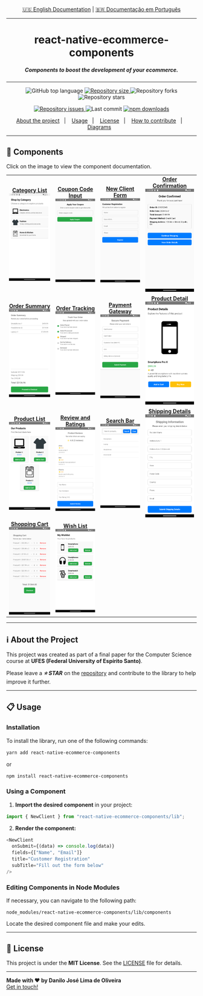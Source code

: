 <p align="center">
  <a href="./README.md">🇺🇸 English Documentation</a> | 
  <a href="./README-pt.md">🇧🇷 Documentação em Português</a>
</p>

---

<h1 align="center">
  react-native-ecommerce-components
</h1>

<h5 align="center">
  Components to boost the development of your ecommerce.
</h5>

---

<p align="center">
  <img alt="GitHub top language" src="https://img.shields.io/github/languages/top/Danilo-Js/react-native-ecommerce-components">

  <a href="https://img.shields.io/github/repo-size/Danilo-Js/react-native-ecommerce-components/commits/master">
    <img alt="Repository size" src="https://img.shields.io/github/repo-size/Danilo-Js/react-native-ecommerce-components">
  </a>
  
  <img alt="Repository forks" src="https://img.shields.io/github/forks/Danilo-Js/react-native-ecommerce-components">
  
  <img alt="Repository stars" src="https://img.shields.io/github/stars/Danilo-Js/react-native-ecommerce-components">
</p>

<p align="center">
  <a href="https://img.shields.io/github/issues/Danilo-Js/react-native-ecommerce-components/issues">
    <img alt="Repository issues" src="https://img.shields.io/github/issues/Danilo-Js/react-native-ecommerce-components">
  </a>

  <img alt="Last commit" src="https://img.shields.io/github/last-commit/Danilo-Js/react-native-ecommerce-components">

  <a href="https://www.npmjs.com/package/react-native-ecommerce-components">
    <img alt="npm downloads" src="https://img.shields.io/npm/dm/react-native-ecommerce-components.svg">
  </a>
</p>

<p align="center">
  <a href="#information_source-about-the-project">About the project</a>&nbsp;&nbsp;&nbsp;|&nbsp;&nbsp;&nbsp;
  <a href="#clipboard-usage">Usage</a>&nbsp;&nbsp;&nbsp;|&nbsp;&nbsp;&nbsp;
  <a href="#memo-license">License</a>&nbsp;&nbsp;&nbsp;|&nbsp;&nbsp;&nbsp;
  <a href="Docs/English/HowToContribuite.md">How to contribute</a>&nbsp;&nbsp;&nbsp;|&nbsp;&nbsp;&nbsp;
  <a href="Docs/English/Diagrams.md">Diagrams</a>&nbsp;&nbsp;&nbsp;
</p>

---

## 📸 **Components**

Click on the image to view the component documentation.

<table>
  <tr>
    <td align="center">
      <a href="Docs/English/Usage/CategoryList.md">
        <strong>Category List</strong><br/>
        <img src="Docs/Images/CategoryList.png" alt="CategoryList" width="300"/>
      </a>
    </td>
    <td align="center">
      <a href="Docs/English/Usage/CouponCodeInput.md">
        <strong>Coupon Code Input</strong><br/>
        <img src="Docs/Images/CouponCodeInput.png" alt="CouponCodeInput" width="300"/>
      </a>
    </td>
    <td align="center">
      <a href="Docs/English/Usage/NewClient.md">
        <strong>New Client Form</strong><br/>
        <img src="Docs/Images/NewClient.png" alt="NewClient" width="300"/>
      </a>
    </td>
    <td align="center">
      <a href="Docs/English/Usage/OrderConfirmation.md">
        <strong>Order Confirmation</strong><br/>
        <img src="Docs/Images/OrderConfirmation.png" alt="OrderConfirmation" width="300"/>
      </a>
    </td>
  </tr>
  <tr>
    <td align="center">
      <a href="Docs/English/Usage/OrderSummary.md">
        <strong>Order Summary</strong><br/>
        <img src="Docs/Images/OrderSummary.png" alt="OrderSummary" width="300"/>
      </a>
    </td>
    <td align="center">
      <a href="Docs/English/Usage/OrderTracking.md">
        <strong>Order Tracking</strong><br/>
        <img src="Docs/Images/OrderTracking.png" alt="OrderTracking" width="300"/>
      </a>
    </td>
    <td align="center">
      <a href="Docs/English/Usage/PaymentGateway.md">
        <strong>Payment Gateway</strong><br/>
        <img src="Docs/Images/PaymentGateway.png" alt="PaymentGateway" width="300"/>
      </a>
    </td>
    <td align="center">
      <a href="Docs/English/Usage/ProductDetail.md">
        <strong>Product Detail</strong><br/>
        <img src="Docs/Images/ProductDetail.png" alt="ProductDetail" width="300"/>
      </a>
    </td>
  </tr>
  <tr>
    <td align="center">
      <a href="Docs/English/Usage/ProductList.md">
        <strong>Product List</strong><br/>
        <img src="Docs/Images/ProductList.png" alt="ProductList" width="300"/>
      </a>
    </td>
    <td align="center">
      <a href="Docs/English/Usage/ReviewAndRatings.md">
        <strong>Review and Ratings</strong><br/>
        <img src="Docs/Images/ReviewAndRatings.png" alt="ReviewAndRatings" width="300"/>
      </a>
    </td>
    <td align="center">
      <a href="Docs/English/Usage/SearchBar.md">
        <strong>Search Bar</strong><br/>
        <img src="Docs/Images/SearchBar.png" alt="SearchBar" width="300"/>
      </a>
    </td>
    <td align="center">
      <a href="Docs/English/Usage/ShippingDetails.md">
        <strong>Shipping Details</strong><br/>
        <img src="Docs/Images/ShippingDetails.png" alt="ShippingDetails" width="300"/>
      </a>
    </td>
  </tr>
  <tr>
    <td align="center">
      <a href="Docs/English/Usage/ShoppingCart.md">
        <strong>Shopping Cart</strong><br/>
        <img src="Docs/Images/ShoppingCart.png" alt="ShoppingCart" width="300"/>
      </a>
    </td>
    <td align="center">
      <a href="Docs/English/Usage/WishList.md">
        <strong>Wish List</strong><br/>
        <img src="Docs/Images/WishList.png" alt="WishList" width="300"/>
      </a>
    </td>
  </tr>
</table>

---

## :information_source: **About the Project**

This project was created as part of a final paper for the Computer Science course at **UFES (Federal University of Espírito Santo)**.

Please leave a **_⭐ STAR_** on the [repository](https://github.com/Danilo-Js/react-native-ecommerce-components) and contribute to the library to help improve it further.

---

## :clipboard: Usage

### **Installation**

To install the library, run one of the following commands:

```sh
yarn add react-native-ecommerce-components
```

or

```sh
npm install react-native-ecommerce-components
```

### **Using a Component**

1. **Import the desired component** in your project:

```js
import { NewClient } from "react-native-ecommerce-components/lib";
```

2. **Render the component:**

```js
<NewClient
  onSubmit={(data) => console.log(data)}
  fields={["Name", "Email"]}
  title="Customer Registration"
  subTitle="Fill out the form below"
/>
```

### **Editing Components in Node Modules**

If necessary, you can navigate to the following path:

```plaintext
node_modules/react-native-ecommerce-components/lib/components
```

Locate the desired component file and make your edits.

---

## :memo: **License**

This project is under the **MIT License**. See the [LICENSE](https://github.com/Danilo-Js/react-native-ecommerce-components/blob/master/LICENSE) file for details.

---

**Made with ❤️ by Danilo José Lima de Oliveira**  
[Get in touch!](https://www.linkedin.com/in/danilo-js/)
